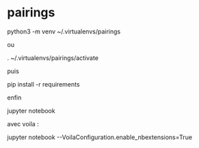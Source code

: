 # pairings


python3 -m venv ~/.virtualenvs/pairings

ou

. ~/.virtualenvs/pairings/activate

puis

pip install -r requirements

enfin

jupyter notebook

avec voila :

jupyter notebook --VoilaConfiguration.enable_nbextensions=True